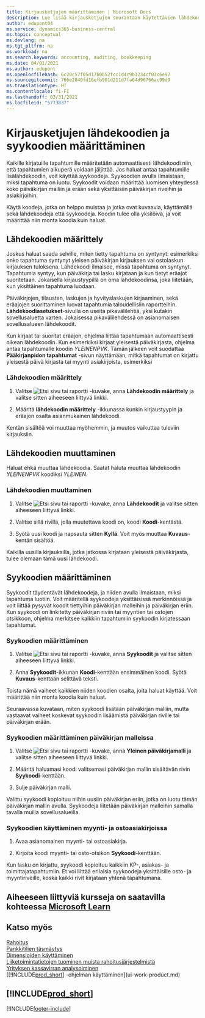 ```yaml
---
title: Kirjausketjujen määrittäminen | Microsoft Docs
description: Lue lisää kirjausketjujen seurantaan käytettävien lähdekoodien ja syykoodien määrittämisestä.
author: edupont04
ms.service: dynamics365-business-central
ms.topic: conceptual
ms.devlang: na
ms.tgt_pltfrm: na
ms.workload: na
ms.search.keywords: accounting, auditing, bookkeeping
ms.date: 04/01/2021
ms.author: edupont
ms.openlocfilehash: 6c20c57f05d17b0b52fcc1d4c9b1234cf03c6e97
ms.sourcegitcommit: 766e2840fd16efb901d211d7fa64d96766ac99d9
ms.translationtype: HT
ms.contentlocale: fi-FI
ms.lasthandoff: 03/31/2021
ms.locfileid: "5773837"
---
```

# <a name="setting-up-source-codes-and-reason-codes-for-audit-trails"></a>Kirjausketjujen lähdekoodien ja syykoodien määrittäminen

Kaikille kirjatuille tapahtumille määritetään automaattisesti lähdekoodi niin, että tapahtumien alkuperä voidaan jäljittää. Jos haluat antaa tapahtumille lisälähdekoodin, voit käyttää syykoodeja. Syykoodien avulla ilmaistaan, miksi tapahtuma on luotu. Syykoodit voidaan määrittää luomisen yhteydessä koko päiväkirjan malliin ja erään sekä yksittäisiin päiväkirjan riveihin ja asiakirjoihin.  

Käytä koodeja, jotka on helppo muistaa ja jotka ovat kuvaavia, käyttämällä sekä lähdekoodeja että syykoodeja. Koodin tulee olla yksilöivä, ja voit määrittää niin monta koodia kuin haluat.

## <a name="define-source-codes"></a>Lähdekoodien määrittely

Joskus haluat saada selville, miten tietty tapahtuma on syntynyt: esimerkiksi onko tapahtuma syntynyt yleisen päiväkirjan kirjauksen vai ostolaskun kirjauksen tuloksena. Lähdekoodi ilmaisee, missä tapahtuma on syntynyt. Tapahtumia syntyy, kun päiväkirja tai lasku kirjataan ja kun tietyt eräajot suoritetaan. Jokaisella kirjaustyypillä on oma lähdekoodinsa, joka liitetään, kun yksittäinen tapahtuma luodaan.  

Päiväkirjojen, tilausten, laskujen ja hyvityslaskujen kirjaaminen, sekä eräajojen suorittaminen luovat tapahtumia taloudellisiin raportteihin. **Lähdekoodiasetukset**-sivulla on useita pikavälilehtiä, yksi kutakin sovellusaluetta varten. Jokaisessa pikavälilehdessä on asianomaisen sovellusalueen lähdekoodit.

Kun kirjaat tai suoritat eräajon, ohjelma liittää tapahtumaan automaattisesti oikean lähdekoodin. Kun esimerkiksi kirjaat yleisestä päiväkirjasta, ohjelma antaa tapahtumalle koodin *YLEINENPVK*. Tämän jälkeen voit suodattaa **Pääkirjanpidon tapahtumat** -sivun näyttämään, mitkä tapahtumat on kirjattu yleisestä päivä kirjasta tai myynti asiakirjoista, esimerkiksi

### <a name="to-define-source-codes"></a>Lähdekoodien määrittely

1. Valitse ![Etsi sivu tai raportti](media/ui-search/search_small.png "Etsi sivua tai raporttia -kuvake") -kuvake, anna **Lähdekoodin määrittely** ja valitse sitten aiheeseen liittyvä linkki.  

2. Määritä **lähdekoodin määrittely** -ikkunassa kunkin kirjaustyypin ja eräajon osalta asianmukainen lähdekoodi.  

Kentän sisältöä voi muuttaa myöhemmin, ja muutos vaikuttaa tuleviin kirjauksiin.

## <a name="change-source-codes"></a>Lähdekoodien muuttaminen

Haluat ehkä muuttaa lähdekoodia. Saatat haluta muuttaa lähdekoodin *YLEINENPVK* koodiksi *YLEINEN*.

### <a name="to-change-source-codes"></a>Lähdekoodien muuttaminen

1. Valitse ![Etsi sivu tai raportti](media/ui-search/search_small.png "Etsi sivua tai raporttia -kuvake") -kuvake, anna **Lähdekoodit** ja valitse sitten aiheeseen liittyvä linkki.

2. Valitse sillä rivillä, jolla muutettava koodi on, koodi **Koodi**-kentästä.

3. Syötä uusi koodi ja napsauta sitten **Kyllä**. Voit myös muuttaa **Kuvaus**-kentän sisältöä.

Kaikilla uusilla kirjauksilla, jotka jatkossa kirjataan yleisestä päiväkirjasta, tulee olemaan tämä uusi lähdekoodi.

## <a name="define-reason-codes"></a>Syykoodien määrittäminen

Syykoodit täydentävät lähdekoodeja, ja niiden avulla ilmaistaan, miksi tapahtuma luotiin. Voit määritellä syykoodeja yksittäisissä merkinnöissä ja voit liittää pysyvät koodit tiettyihin päiväkirjan malleihin ja päiväkirjan eriin. Kun syykoodi on linkitetty päiväkirjan riviin tai myyntien tai ostojen otsikkoon, ohjelma merkitsee kaikkiin tapahtumiin syykoodin kirjatessaan tapahtumat.  

### <a name="to-set-up-reason-codes"></a>Syykoodien määrittäminen

1. Valitse ![Etsi sivu tai raportti](media/ui-search/search_small.png "Etsi sivua tai raporttia -kuvake") -kuvake, anna **Syykoodit** ja valitse sitten aiheeseen liittyvä linkki.

2. Anna **Syykoodit**-ikkunan **Koodi**-kenttään ensimmäinen koodi. Syötä **Kuvaus**-kenttään selittävä teksti.

Toista nämä vaiheet kaikkien niiden koodien osalta, joita haluat käyttää. Voit määrittää niin monta koodia kuin haluat.

Seuraavassa kuvataan, miten syykoodi lisätään päiväkirjan malliin, mutta vastaavat vaiheet koskevat syykoodin lisäämistä päiväkirjan riville tai päiväkirjan erään.  

### <a name="to-assign-reason-codes-to-journal-templates"></a>Syykoodien määrittäminen päiväkirjan malleissa

1. Valitse ![Etsi sivu tai raportti](media/ui-search/search_small.png "Etsi sivua tai raporttia -kuvake") -kuvake, anna **Yleinen päiväkirjamalli** ja valitse sitten aiheeseen liittyvä linkki.

2. Määritä haluamasi koodi valitsemasi päiväkirjan mallin sisältävän rivin **Syykoodi**-kenttään.

3. Sulje päiväkirjan malli.

Valittu syykoodi kopioituu niihin uusiin päiväkirjan eriin, jotka on luotu tämän päiväkirjan mallin avulla. Syykoodeja liitetään päiväkirjan malleihin samalla tavalla muilla sovellusalueilla.

### <a name="to-use-reason-codes-on-sales-and-purchase-documents"></a>Syykoodien käyttäminen myynti- ja ostoasiakirjoissa

1. Avaa asianomainen myynti- tai ostoasiakirja.

2. Kirjoita koodi myynti- tai osto-otsikon **Syykoodi**-kenttään.

Kun lasku on kirjattu, syykoodi kopioituu kaikkiin KP-, asiakas- ja toimittajatapahtumiin. Et voi liittää erilaisia syykoodeja yksittäisille osto- ja myyntiriveille, koska kaikki rivit kirjataan yhtenä tapahtumana.

## <a name="see-related-training-at-microsoft-learn"></a>Aiheeseen liittyviä kursseja on saatavilla kohteessa [Microsoft Learn](/learn/paths/set-up-financial-management-dynamics-365-business-central/)

## <a name="see-also"></a>Katso myös

[Rahoitus](finance.md)  
[Pankkitilien täsmäytys](bank-manage-bank-accounts.md)  
[Dimensioiden käyttäminen](finance-dimensions.md)  
[Liiketoimintatietojen tuominen muista rahoitusjärjestelmistä](across-import-data-configuration-packages.md)  
[Yrityksen kassavirran analysoiminen](finance-analyze-cash-flow.md)  
[[!INCLUDE[prod_short](includes/prod_short.md)] -ohjelman käyttäminen](ui-work-product.md)  

## [!INCLUDE[prod_short](includes/free_trial_md.md)]  


[!INCLUDE[footer-include](includes/footer-banner.md)]